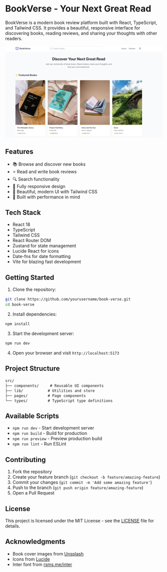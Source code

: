 # BookVerse - Your Next Great Read

BookVerse is a modern book review platform built with React, TypeScript, and Tailwind CSS. It provides a beautiful, responsive interface for discovering books, reading reviews, and sharing your thoughts with other readers.

![BookVerse Screenshot](./image.png)

## Features

- 📚 Browse and discover new books
- ⭐ Read and write book reviews
- 🔍 Search functionality
- 📱 Fully responsive design
- 🎨 Beautiful, modern UI with Tailwind CSS
- 🚀 Built with performance in mind

## Tech Stack

- React 18
- TypeScript
- Tailwind CSS
- React Router DOM
- Zustand for state management
- Lucide React for icons
- Date-fns for date formatting
- Vite for blazing fast development

## Getting Started

1. Clone the repository:
```bash
git clone https://github.com/yourusername/book-verse.git
cd book-verse
```

2. Install dependencies:
```bash
npm install
```

3. Start the development server:
```bash
npm run dev
```

4. Open your browser and visit `http://localhost:5173`

## Project Structure

```
src/
├── components/     # Reusable UI components
├── lib/           # Utilities and store
├── pages/         # Page components
└── types/         # TypeScript type definitions
```

## Available Scripts

- `npm run dev` - Start development server
- `npm run build` - Build for production
- `npm run preview` - Preview production build
- `npm run lint` - Run ESLint

## Contributing

1. Fork the repository
2. Create your feature branch (`git checkout -b feature/amazing-feature`)
3. Commit your changes (`git commit -m 'Add some amazing feature'`)
4. Push to the branch (`git push origin feature/amazing-feature`)
5. Open a Pull Request

## License

This project is licensed under the MIT License - see the [LICENSE](LICENSE) file for details.

## Acknowledgments

- Book cover images from [Unsplash](https://unsplash.com)
- Icons from [Lucide](https://lucide.dev)
- Inter font from [rsms.me/inter](https://rsms.me/inter/)
